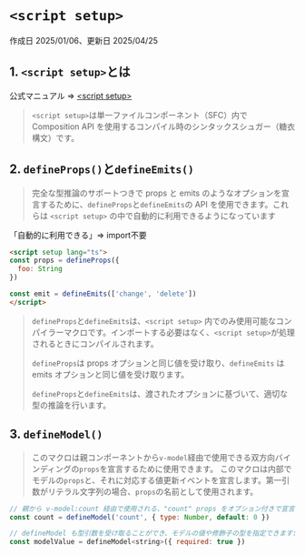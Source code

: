 # `<script setup>`

作成日 2025/01/06、更新日 2025/04/25

## 1. `<script setup>`とは

公式マニュアル => [&lt;script setup&gt;](https://ja.vuejs.org/api/sfc-script-setup)

> `<script setup>`は単一ファイルコンポーネント（SFC）内で Composition API を使用するコンパイル時のシンタックスシュガー（糖衣構文）です。

## 2. `defineProps()`と`defineEmits()`

> 完全な型推論のサポートつきで props と emits のようなオプションを宣言するために、`defineProps`と`defineEmits`の API を使用できます。これらは `<script setup>` の中で自動的に利用できるようになっています

「自動的に利用できる」=> import不要

```html
<script setup lang="ts">
const props = defineProps({
  foo: String
})

const emit = defineEmits(['change', 'delete'])
</script>
```

> `defineProps`と`defineEmits`は、`<script setup>` 内でのみ使用可能なコンパイラーマクロです。インポートする必要はなく、`<script setup>`が処理されるときにコンパイルされます。
>
> `defineProps`は props オプションと同じ値を受け取り、`defineEmits` は emits オプションと同じ値を受け取ります。
>
> `defineProps`と`defineEmits`は、渡されたオプションに基づいて、適切な型の推論を行います。

## 3. `defineModel()`

> このマクロは親コンポーネントから`v-model`経由で使用できる双方向バインディングの`props`を宣言するために使用できます。
> このマクロは内部でモデルの`props`と、それに対応する値更新イベントを宣言します。第一引数がリテラル文字列の場合、`props`の名前として使用されます。

```javascript
// 親から v-model:count 経由で使用される、"count" props をオプション付きで宣言する
const count = defineModel('count', { type: Number, default: 0 })

// defineModel も型引数を受け取ることができ、モデルの値や修飾子の型を指定できます:
const modelValue = defineModel<string>({ required: true })
```
